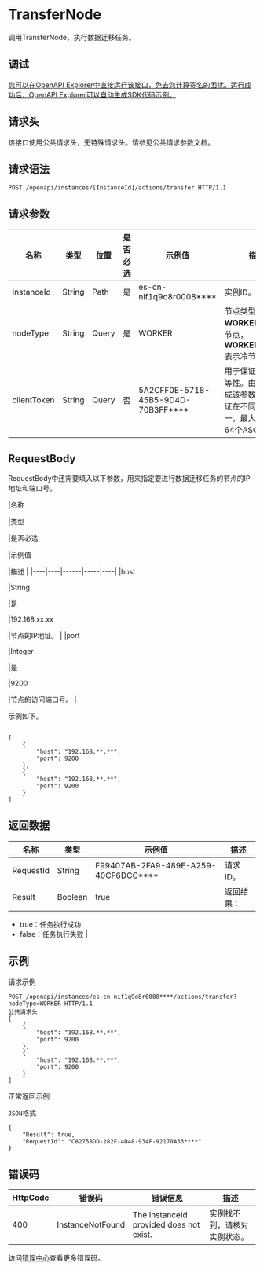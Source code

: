 # TransferNode

调用TransferNode，执行数据迁移任务。

## 调试

[您可以在OpenAPI Explorer中直接运行该接口，免去您计算签名的困扰。运行成功后，OpenAPI Explorer可以自动生成SDK代码示例。](https://api.aliyun.com/#product=elasticsearch&api=TransferNode&type=ROA&version=2017-06-13)

## 请求头

该接口使用公共请求头，无特殊请求头。请参见公共请求参数文档。

## 请求语法

```
POST /openapi/instances/[InstanceId]/actions/transfer HTTP/1.1
```

## 请求参数

|名称|类型|位置|是否必选|示例值|描述|
|--|--|--|----|---|--|
|InstanceId|String|Path|是|es-cn-nif1q9o8r0008\*\*\*\*|实例ID。 |
|nodeType|String|Query|是|WORKER|节点类型。**WORKER**表示热节点，**WORKER\_WARM**表示冷节点。 |
|clientToken|String|Query|否|5A2CFF0E-5718-45B5-9D4D-70B3FF\*\*\*\*|用于保证请求的幂等性。由客户端生成该参数值，要保证在不同请求间唯一，最大不超过64个ASCII字符。 |

## RequestBody

RequestBody中还需要填入以下参数，用来指定要进行数据迁移任务的节点的IP地址和端口号。

|名称

|类型

|是否必选

|示例值

|描述 |
|----|----|------|-----|----|
|host

|String

|是

|192.168.xx.xx

|节点的IP地址。 |
|port

|Integer

|是

|9200

|节点的访问端口号。 |

示例如下。

```

[
	{
		"host": "192.168.**.**",
		"port": 9200
	},
	{
		"host": "192.168.**.**",
		"port": 9200
	}
]

```

## 返回数据

|名称|类型|示例值|描述|
|--|--|---|--|
|RequestId|String|F99407AB-2FA9-489E-A259-40CF6DCC\*\*\*\*|请求ID。 |
|Result|Boolean|true|返回结果：

 -   true：任务执行成功
-   false：任务执行失败 |

## 示例

请求示例

```
POST /openapi/instances/es-cn-nif1q9o8r0008****/actions/transfer?nodeType=WORKER HTTP/1.1
公共请求头
[
	{
		"host": "192.168.**.**",
		"port": 9200
	},
	{
		"host": "192.168.**.**",
		"port": 9200
	}
]
```

正常返回示例

`JSON`格式

```
{
    "Result": true,
    "RequestId": "C82758DD-282F-4D48-934F-92170A33****"
}
```

## 错误码

|HttpCode|错误码|错误信息|描述|
|--------|---|----|--|
|400|InstanceNotFound|The instanceId provided does not exist.|实例找不到，请核对实例状态。|

访问[错误中心](https://error-center.aliyun.com/status/product/elasticsearch)查看更多错误码。

